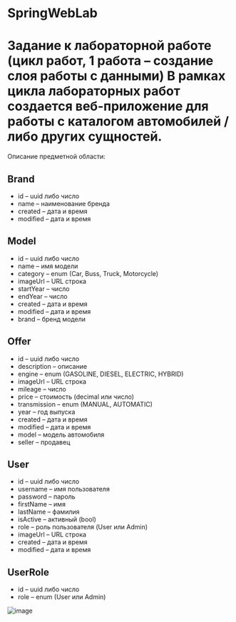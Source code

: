 # SpringWebLab
Задание к лабораторной работе (цикл работ, 1 работа – создание слоя работы с данными)
В рамках цикла лабораторных работ создается веб-приложение для работы с каталогом автомобилей / либо других сущностей.
==
Описание предметной области:
## Brand
*	id – uuid либо число 
*	name – наименование бренда 
*	created – дата и время 
*	modified – дата и время 

## Model
*	id – uuid либо число
*	name – имя модели
*	category – enum (Car, Buss, Truck, Motorcycle)
*	imageUrl – URL строка 
*	startYear – число
*	endYear – число 
*	created – дата и время
*	modified – дата и время
*	brand – бренд модели

## Offer
*	id – uuid либо число
*	description – описание
*	engine – enum (GASOLINE, DIESEL, ELECTRIC, HYBRID)
*	imageUrl – URL строка 
*	mileage – число 
*	price – стоимость (decimal или число) 
*	transmission – enum (MANUAL, AUTOMATIC)
*	year – год выпуска 
*	created – дата и время
*	modified – дата и время
*	model – модель автомобиля 
*	seller – продавец

## User
*	id – uuid либо число
*	username –  имя пользователя
*	password – пароль
*	firstName –  имя
*	lastName –  фамилия
*	isActive – активный (bool)
*	role –  роль пользователя (User или Admin)
*	imageUrl – URL строка
*	created – дата и время
*	modified – дата и время



## UserRole
*	id – uuid либо число
*	role –  enum (User или Admin)

![image](https://github.com/Recwayer/SpringWebLab/assets/95271934/79a20134-2c8e-4f6f-accd-efa91991fff7)

